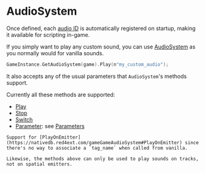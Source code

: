# AudioSystem

Once defined, each [audio ID](./MANIFEST.md#anatomy) is automatically registered on startup,
making it available for scripting in-game.

If you simply want to play any custom sound, you can use [AudioSystem](https://nativedb.red4ext.com/AudioSystem) as you normally would for vanilla sounds.

```swift
GameInstance.GetAudioSystem(game).Play(n"my_custom_audio");
```

It also accepts any of the usual parameters that `AudioSystem`'s methods support.

Currently all these methods are supported:

- [Play](https://nativedb.red4ext.com/gameGameAudioSystem#Play)
- [Stop](https://nativedb.red4ext.com/gameGameAudioSystem#Stop)
- [Switch](https://nativedb.red4ext.com/gameGameAudioSystem#Switch)
- [Parameter](https://nativedb.red4ext.com/gameGameAudioSystem#Parameter): see [Parameters](./PARAMETERS.md)

```admonish warning title="Breaking changes in 1.3.0+"
Support for [PlayOnEmitter](https://nativedb.red4ext.com/gameGameAudioSystem#PlayOnEmitter) since there's no way to associate a `tag_name` when called from vanilla.

Likewise, the methods above can only be used to play sounds on tracks, not on spatial emitters.
```
